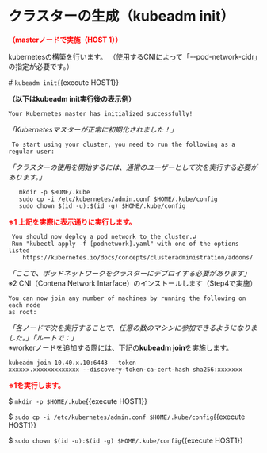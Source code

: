 # クラスターの生成（kubeadm init）
**<span style="color: red; ">（masterノードで実施（HOST 1））</span>**  

kubernetesの構築を行います。
（使用するCNIによって「--pod-network-cidr」の指定が必要です。）  

\# `kubeadm init`{{execute HOST1}}  

**（以下はkubeadm init実行後の表示例）**
```
Your Kubernetes master has initialized successfully!
```
*「Kubernetesマスターが正常に初期化されました！」*  
```
 To start using your cluster, you need to run the following as a regular user:
 ```
 *「クラスターの使用を開始するには、通常のユーザーとして次を実行する必要があります。」*
 ```
    mkdir -p $HOME/.kube
    sudo cp -i /etc/kubernetes/admin.conf $HOME/.kube/config
    sudo chown $(id -u):$(id -g) $HOME/.kube/config
```
<span style="color: red; ">**※1 上記を実際に表示通りに実行します。**</span>  
```
 You should now deploy a pod network to the cluster.↲
 Run "kubectl apply -f [podnetwork].yaml" with one of the options listed
    https://kubernetes.io/docs/concepts/clusteradministration/addons/
```
*「ここで、ポッドネットワークをクラスターにデプロイする必要があります」*   
※2 CNI（Contena Network Intarface）のインストールします（Step4で実施）  
```
You can now join any number of machines by running the following on each node
as root:
```
*「各ノードで次を実行することで、任意の数のマシンに参加できるようになりました。」「ルートで：」*  
※workerノードを追加する際には、下記の**kubeadm join**を実施します。
```
kubeadm join 10.40.x.10:6443 --token
xxxxxx.xxxxxxxxxxxxx --discovery-token-ca-cert-hash sha256:xxxxxxx
```  
<span style="color: red; ">**※1を実行します。**</span>  

$ `mkdir -p $HOME/.kube`{{execute HOST1}}  

$ `sudo cp -i /etc/kubernetes/admin.conf $HOME/.kube/config`{{execute HOST1}}  

$ `sudo chown $(id -u):$(id -g) $HOME/.kube/config`{{execute HOST1}}  

